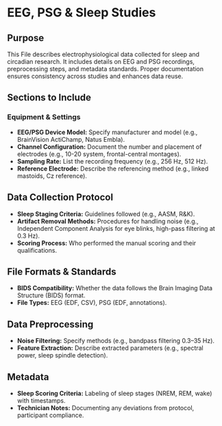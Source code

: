 # EEG, PSG & Sleep Studies

## Purpose

This File describes electrophysiological data collected for sleep and circadian research. It includes details on EEG and PSG recordings, preprocessing steps, and metadata standards. Proper documentation ensures consistency across studies and enhances data reuse.

## Sections to Include

### Equipment & Settings
- **EEG/PSG Device Model:** Specify manufacturer and model (e.g., BrainVision ActiChamp, Natus Embla).
- **Channel Configuration:** Document the number and placement of electrodes (e.g., 10-20 system, frontal-central montages).
- **Sampling Rate:** List the recording frequency (e.g., 256 Hz, 512 Hz).
- **Reference Electrode:** Describe the referencing method (e.g., linked mastoids, Cz reference).

## Data Collection Protocol

- **Sleep Staging Criteria:** Guidelines followed (e.g., AASM, R&K).
- **Artifact Removal Methods:** Procedures for handling noise (e.g., Independent Component Analysis for eye blinks, high-pass filtering at 0.3 Hz).
- **Scoring Process:** Who performed the manual scoring and their qualifications.

## File Formats & Standards

- **BIDS Compatibility:** Whether the data follows the Brain Imaging Data Structure (BIDS) format.
- **File Types:** EEG (EDF, CSV), PSG (EDF, annotations).

## Data Preprocessing

- **Noise Filtering:** Specify methods (e.g., bandpass filtering 0.3–35 Hz).
- **Feature Extraction:** Describe extracted parameters (e.g., spectral power, sleep spindle detection).

## Metadata

- **Sleep Scoring Criteria:** Labeling of sleep stages (NREM, REM, wake) with timestamps.
- **Technician Notes:** Documenting any deviations from protocol, participant compliance.
